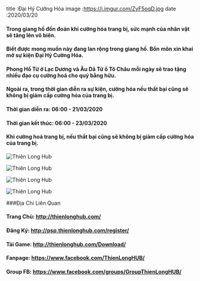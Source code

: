 title :Đại Hỷ Cường Hóa
image :https://i.imgur.com/ZyF5oqD.jpg
date  :2020/03/20

#### Trong giang hồ đồn đoán khi cường hóa trang bị, sức mạnh của nhân vật sẽ tăng lên vô biên.
#### Biết được mong muốn này đang lan rộng trong giang hồ. Bổn môn xin khai mở sự kiện Đại Hỷ Cường Hóa.
#### Phong Hồ Tử ở Lạc Dương và Âu Dã Tử ổ Tô Châu mỗi ngày sẽ trao tặng nhiều đạo cụ cường hoá cho quý bằng hữu.
#### Ngoài ra, trong thời gian diễn ra sự kiện, cường hóa nếu thất bại cũng sẽ không bị giảm cấp cường hóa của trang bị.

#### Thời gian diễn ra: 06:00 - 21/03/2020
#### Thời gian kết thúc: 06:00 - 23/03/2020
#### Khi cường hoá trang bị, nếu thất bại cũng sẽ không bị giảm cấp cường hóa của trang bị.


![Thiên Long Hub](https://i.imgur.com/99xYwx0.png)

![Thiên Long Hub](https://i.imgur.com/z3D9qvh.png)

![Thiên Long Hub](https://i.imgur.com/mhG7vGp.png)

![Thiên Long Hub](https://i.imgur.com/218vjQy.png)


###Địa Chỉ Liên Quan
#### Trang Chủ: http://thienlonghub.com/
#### Đăng Ký: http://psp.thienlonghub.com/register/
#### Tải Game: http://thienlonghub.com/Download/
#### Fanpage: https://www.facebook.com/ThienLongHUB/
#### Group FB: https://www.facebook.com/groups/GroupThienLongHUB/
